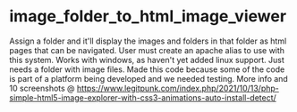 # image_folder_to_html_image_viewer
Assign a folder and it'll display the images and folders in that folder as html pages that can be navigated.
User must create an apache alias to use with this system.
Works with windows, as haven't yet added linux support.
Just needs a folder with image files.
Made this code because some of the code is part of a platform being developed and we needed testing.
More info and 10 screenshots @ https://www.legitpunk.com/index.php/2021/10/13/php-simple-html5-image-explorer-with-css3-animations-auto-install-detect/
